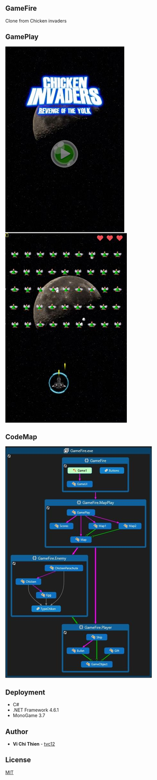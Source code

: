 ## GameFire
Clone from Chicken invaders

## GamePlay 
![](GameFire/Content/1.jpg)
![](GameFire/Content/2.jpg)
## CodeMap

![](GameFire/Content/map.jpg)

## Deployment
* C#
* .NET Framework 4.6.1
* MonoGame 3.7

## Author
* **Vi Chi Thien** - [tvc12](https://github.com/tvc12/)

## License
[MIT](LICENSE)
